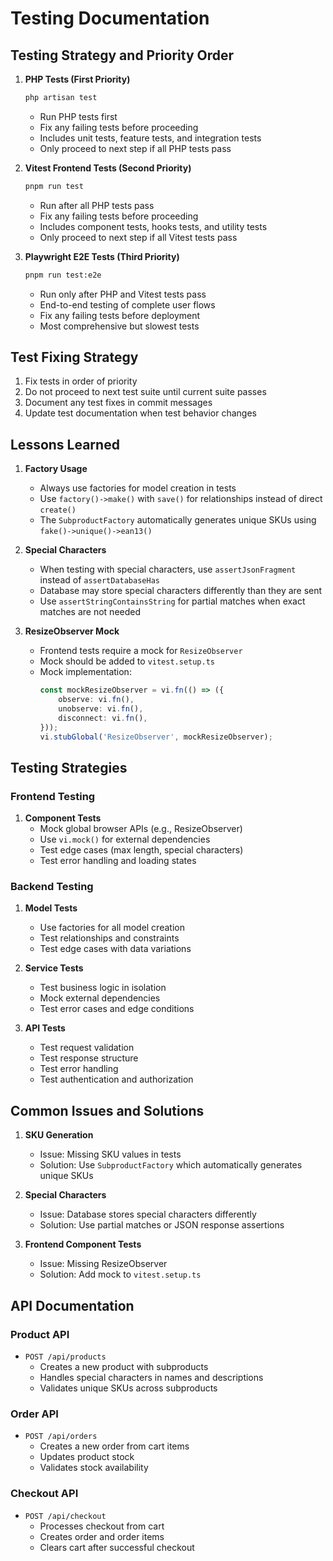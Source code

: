 # Testing Documentation

## Testing Strategy and Priority Order

1. **PHP Tests (First Priority)**
   ```bash
   php artisan test
   ```
   - Run PHP tests first
   - Fix any failing tests before proceeding
   - Includes unit tests, feature tests, and integration tests
   - Only proceed to next step if all PHP tests pass

2. **Vitest Frontend Tests (Second Priority)**
   ```bash
   pnpm run test
   ```
   - Run after all PHP tests pass
   - Fix any failing tests before proceeding
   - Includes component tests, hooks tests, and utility tests
   - Only proceed to next step if all Vitest tests pass

3. **Playwright E2E Tests (Third Priority)**
   ```bash
   pnpm run test:e2e
   ```
   - Run only after PHP and Vitest tests pass
   - End-to-end testing of complete user flows
   - Fix any failing tests before deployment
   - Most comprehensive but slowest tests

## Test Fixing Strategy
1. Fix tests in order of priority
2. Do not proceed to next test suite until current suite passes
3. Document any test fixes in commit messages
4. Update test documentation when test behavior changes

## Lessons Learned

1. **Factory Usage**
   - Always use factories for model creation in tests
   - Use `factory()->make()` with `save()` for relationships instead of direct `create()`
   - The `SubproductFactory` automatically generates unique SKUs using `fake()->unique()->ean13()`

2. **Special Characters**
   - When testing with special characters, use `assertJsonFragment` instead of `assertDatabaseHas`
   - Database may store special characters differently than they are sent
   - Use `assertStringContainsString` for partial matches when exact matches are not needed

3. **ResizeObserver Mock**
   - Frontend tests require a mock for `ResizeObserver`
   - Mock should be added to `vitest.setup.ts`
   - Mock implementation:
     ```typescript
     const mockResizeObserver = vi.fn(() => ({
         observe: vi.fn(),
         unobserve: vi.fn(),
         disconnect: vi.fn(),
     }));
     vi.stubGlobal('ResizeObserver', mockResizeObserver);
     ```

## Testing Strategies

### Frontend Testing
1. **Component Tests**
   - Mock global browser APIs (e.g., ResizeObserver)
   - Use `vi.mock()` for external dependencies
   - Test edge cases (max length, special characters)
   - Test error handling and loading states

### Backend Testing
1. **Model Tests**
   - Use factories for all model creation
   - Test relationships and constraints
   - Test edge cases with data variations

2. **Service Tests**
   - Test business logic in isolation
   - Mock external dependencies
   - Test error cases and edge conditions

3. **API Tests**
   - Test request validation
   - Test response structure
   - Test error handling
   - Test authentication and authorization

## Common Issues and Solutions

1. **SKU Generation**
   - Issue: Missing SKU values in tests
   - Solution: Use `SubproductFactory` which automatically generates unique SKUs

2. **Special Characters**
   - Issue: Database stores special characters differently
   - Solution: Use partial matches or JSON response assertions

3. **Frontend Component Tests**
   - Issue: Missing ResizeObserver
   - Solution: Add mock to `vitest.setup.ts`

## API Documentation

### Product API
- `POST /api/products`
  - Creates a new product with subproducts
  - Handles special characters in names and descriptions
  - Validates unique SKUs across subproducts

### Order API
- `POST /api/orders`
  - Creates a new order from cart items
  - Updates product stock
  - Validates stock availability

### Checkout API
- `POST /api/checkout`
  - Processes checkout from cart
  - Creates order and order items
  - Clears cart after successful checkout 